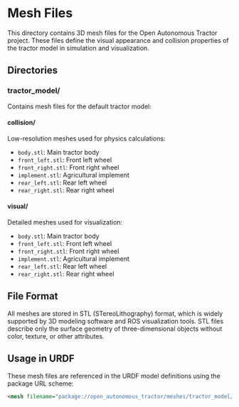 # Mesh Files

This directory contains 3D mesh files for the Open Autonomous Tractor project. These files define the visual appearance and collision properties of the tractor model in simulation and visualization.

## Directories

### tractor_model/
Contains mesh files for the default tractor model:

#### collision/
Low-resolution meshes used for physics calculations:
- `body.stl`: Main tractor body
- `front_left.stl`: Front left wheel
- `front_right.stl`: Front right wheel
- `implement.stl`: Agricultural implement
- `rear_left.stl`: Rear left wheel
- `rear_right.stl`: Rear right wheel

#### visual/
Detailed meshes used for visualization:
- `body.stl`: Main tractor body
- `front_left.stl`: Front left wheel
- `front_right.stl`: Front right wheel
- `implement.stl`: Agricultural implement
- `rear_left.stl`: Rear left wheel
- `rear_right.stl`: Rear right wheel

## File Format

All meshes are stored in STL (STereoLithography) format, which is widely supported by 3D modeling software and ROS visualization tools. STL files describe only the surface geometry of three-dimensional objects without color, texture, or other attributes.

## Usage in URDF

These mesh files are referenced in the URDF model definitions using the package URL scheme:

```xml
<mesh filename="package://open_autonomous_tractor/meshes/tractor_model/visual/body.stl" scale="1 1 1"/>